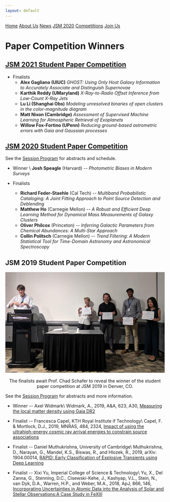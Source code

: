 ```yaml
---
layout: default
---
```


<a href="../index.html" class="btn">Home</a>
<a href="../about_us.html" class="btn">About Us</a>
<a href="../news.html" class="btn">News</a>
<a href="../jsm2020/index.html" class="btn">JSM 2020</a>
<a href="./index.html" class="btn">Competitions</a>
<a href="../join.html" class="btn">Join Us</a>

# Paper Competition Winners

## [JSM 2021 Student Paper Competition](https://astrostat.org/jsm2021/index.html)

- Finalists
  * **Alex Gagliano (UIUC)** *GHOST: Using Only Host Galaxy Information to Accurately Associate and Distinguish Supernovae*
  * **Karthik Reddy (UMaryland)** *X-Ray-to-Radio Offset Inference from Low-Count X-Ray Jets*
  * **Lu Li (Shanghai Obs)** *Modeling unresolved binaries of open clusters in the color-magnitude diagram*
  * **Matt Nixon (Cambridge)** *Assessment of Supervised Machine Learning for Atmospheric Retrieval of Exoplanets*
  * **Willow Fox-Fortino (UPenn)** *Reducing ground-based astrometric errors with Gaia and Gaussian processes*

## [JSM 2020 Student Paper Competition](https://astrostat.org/jsm2020/index.html#session-401)

See the [Session Program](https://ww2.amstat.org/meetings/jsm/2020/onlineprogram/ActivityDetails.cfm?SessionID=219559) for abstracts and schedule.

- Winner \\
**Josh Speagle** (Harvard) -- *Photometric Biases in Modern Surveys*

- Finalists
  * **Richard Feder-Staehle** (Cal Tech) -- *Multiband Probabilistic Cataloging: A Joint Fitting Approach to Point Source Detection and Deblending*
  * **Matthew Ho** (Carnegie Mellon) -- *A Robust and Efficient Deep Learning Method for Dynamical Mass Measurements of Galaxy Clusters*
  * **Oliver Philcox** (Princeton) -- *Inferring Galactic Parameters from Chemical Abundances: A Multi-Star Approach*
  * **Collin Politsch** (Carnegie Mellon) -- *Trend Filtering: A Modern Statistical Tool for Time-Domain Astronomy and Astronomical Spectroscopy*

## JSM 2019 Student Paper Competition

<p align="center"><img src="../images/jsm_2019_winners.jpg"></p>
<p style="text-align: center;">The finalists await Prof. Chad Schafer to reveal the winner of the student paper competition at JSM 2019 in Denver, CO.</p>

See the [Session Program](https://ww2.amstat.org/meetings/jsm/2019/onlineprogram/ActivityDetails.cfm?SessionID=218331) for abstracts and more information. 

- Winner -- Axel Widmark\\
Widmark, A., 2019, A&A, 623, A30, [Measuring the local matter density using Gaia DR2](https://www.aanda.org/articles/aa/pdf/2019/03/aa34718-18.pdf)

- Finalist -- Francesca Capel, KTH Royal Institute if Technology\\
Capel, F. & Mortlock, D.J., 2019, MNRAS, 484, 2324, [Impact of using the ultrahigh-energy cosmic ray arrival energies to constrain source associations](https://academic.oup.com/mnras/article-abstract/484/2/2324/5287987?redirectedFrom=PDF)

- Finalist -- Daniel Muthukrishna, University of Cambridge\\
Muthukrishna, D., Narayan, G., Mandel, K.S., Biswas, R., and Hlozek, R., 2019, arXiv: 1904.00014, [RAPID: Early Classification of Explosive Transients using Deep Learning](https://arxiv.org/pdf/1904.00014.pdf)

- Finalist -- Xixi Yu, Imperial College of Science & Technology\\
Yu, X., Del Zanna, G., Stenning, D.C., Cisewski-Kehe, J., Kashyap, V.L., Stein, N., van Dyk, D.A., Warren, H.P., and Weber, M.A., 2018, ApJ, 866, 146, [Incorporating Uncertainties in Atomic Data into the Analysis of Solar and Stellar Observations:A Case Study in FeXIII](https://iopscience.iop.org/article/10.3847/1538-4357/aadfdd/pdf)
